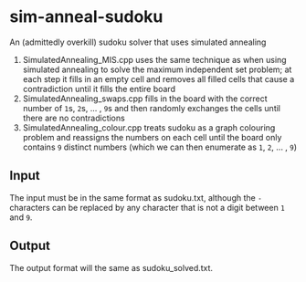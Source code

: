 # sim-anneal-sudoku
An (admittedly overkill) sudoku solver that uses simulated annealing

1. SimulatedAnnealing_MIS.cpp uses the same technique as when using simulated annealing to solve the maximum independent set problem; at each step it fills in an empty cell and removes all filled cells that cause a contradiction until it fills the entire board
2. SimulatedAnnealing_swaps.cpp fills in the board with the correct number of `1`s, `2`s, ... , `9`s and then randomly exchanges the cells until there are no contradictions
3. SimulatedAnnealing_colour.cpp treats sudoku as a graph colouring problem and reassigns the numbers on each cell until the board only contains `9` distinct numbers (which we can then enumerate as `1`, `2`, ... , `9`)

## Input
The input must be in the same format as sudoku.txt, although the `-` characters can be replaced by any character that is not a digit between `1` and `9`. 

## Output
The output format will the same as sudoku_solved.txt.
